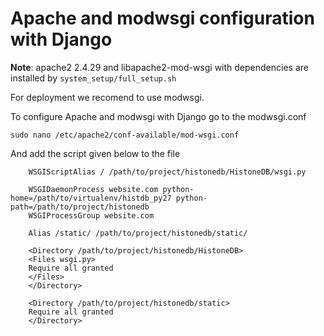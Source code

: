 # Apache and modwsgi configuration with Django

**Note**: apache2 2.4.29 and libapache2-mod-wsgi with dependencies are installed by ```system_setup/full_setup.sh```

For deployment we recomend to use modwsgi.

To configure Apache and modwsgi with Django go to the modwsgi.conf
```
sudo nano /etc/apache2/conf-available/mod-wsgi.conf
```

And add the script given below to the file
```
    WSGIScriptAlias / /path/to/project/histonedb/HistoneDB/wsgi.py 

    WSGIDaemonProcess website.com python-home=/path/to/virtualenv/histdb_py27 python-path=/path/to/project/histonedb
    WSGIProcessGroup website.com

    Alias /static/ /path/to/project/histonedb/static/

    <Directory /path/to/project/histonedb/HistoneDB>
    <Files wsgi.py>
    Require all granted
    </Files>
    </Directory>

    <Directory /path/to/project/histonedb/static>
    Require all granted
    </Directory>
```
